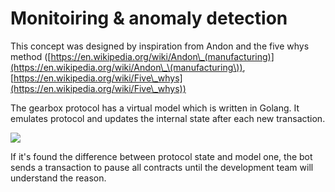 # Monitoiring & anomaly detection

This concept was designed by inspiration from Andon and the five whys method ([https://en.wikipedia.org/wiki/Andon\_(manufacturing)](https://en.wikipedia.org/wiki/Andon\_\(manufacturing\)), [https://en.wikipedia.org/wiki/Five\_whys](https://en.wikipedia.org/wiki/Five\_whys))

The gearbox protocol has a virtual model which is written in Golang. It emulates protocol and updates the internal state after each new transaction.

![](../../static/img/tutorial/anomaly\_detection.jpeg)

If it's found the difference between protocol state and model one, the bot sends a transaction to pause all contracts until the development team will understand the reason.

